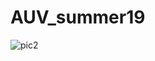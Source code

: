 # AUV_summer19
![pic2](https://encrypted-tbn0.gstatic.com/images?q=tbn:ANd9GcShhc4M2Ubj05CJc-mC6I4uo1szNvofTcJcTkets-jZxhLSdY8RMA)
